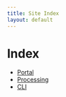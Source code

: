 ```yaml
---
title: Site Index
layout: default
---
```


# Index

- [Portal](./worsica-portal/)
- [Processing](./worsica-processing/)
- [CLI](./docs/cli.html)
